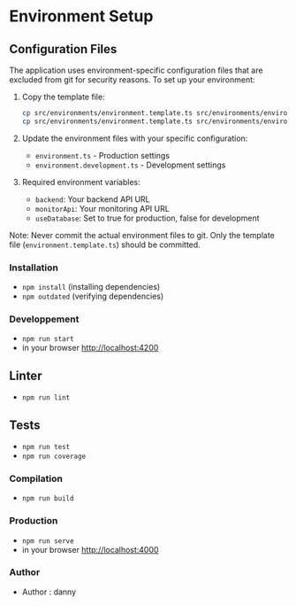 # Environment Setup

## Configuration Files

The application uses environment-specific configuration files that are excluded from git for security reasons. To set up your environment:

1. Copy the template file:
   ```bash
   cp src/environments/environment.template.ts src/environments/environment.ts
   cp src/environments/environment.template.ts src/environments/environment.development.ts
   ```

2. Update the environment files with your specific configuration:
   - `environment.ts` - Production settings
   - `environment.development.ts` - Development settings

3. Required environment variables:
   - `backend`: Your backend API URL
   - `monitorApi`: Your monitoring API URL
   - `useDatabase`: Set to true for production, false for development

Note: Never commit the actual environment files to git. Only the template file (`environment.template.ts`) should be committed.

### Installation
* `npm install` (installing dependencies)
* `npm outdated` (verifying dependencies)

### Developpement
* `npm run start`
* in your browser [http://localhost:4200](http://localhost:4200) 

## Linter
* `npm run lint`

## Tests
* `npm run test`
* `npm run coverage`

### Compilation
* `npm run build`       

### Production
* `npm run serve`
* in your browser [http://localhost:4000](http://localhost:4000) 


### Author
* Author  : danny
